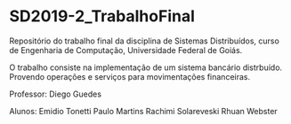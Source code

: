 # SD2019-2_TrabalhoFinal

Repositório do trabalho final da disciplina de Sistemas Distribuídos, curso de Engenharia de Computação, Universidade Federal de Goiás.

O trabalho consiste na implementação de um sistema bancário distrbuído. Provendo operações e serviços para movimentações financeiras.

Professor: Diego Guedes

Alunos: Emidio Tonetti
        Paulo Martins
        Rachimi Solareveski
        Rhuan Webster
